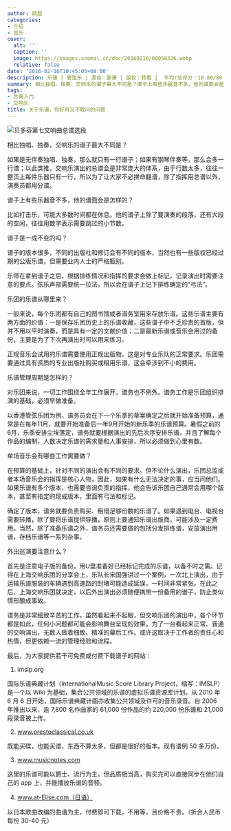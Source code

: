 ```yaml
---
author: 顾超
categories:
- 介绍
- 音乐
cover:
  alt: ''
  caption: ''
  image: https://images.soomal.cc/doc/20160216/00058326.webp
  relative: false
date: '2016-02-16T10:45:05+08:00'
description: 乐谱 | 管弦乐 | 源自：靠谱 | 版权：转载 |  平均/总评分：10.00/80
summary: 相比独唱、独奏，交响乐的谱子最大不同是？谱子上有些乐器音不多，他的谱面会是怎样的？谱子是一成不变的吗？乐团的乐谱从哪里来？乐谱管理周期是怎样的？单场音乐会有哪些工作需要做？外出巡演要注意什么？
tags:
- 古典入门
- 交响乐
title: 关于乐谱，你好奇又不敢问的问题
---
```


![贝多芬第七交响曲总谱选段](https://images.soomal.cc/doc/20160216/00058325.webp)





相比独唱、独奏，交响乐的谱子最大不同是？

如果是无伴奏独唱、独奏，那么就只有一行谱子；如果有钢琴伴奏等，那么会多一行谱；以此类推，交响乐演出的总谱会是非常庞大的体系，由于行数太多，往往一整页上每件乐器只有一行，所以为了让大家不必拼命翻谱，除了指挥用总谱以外，演奏员都用分谱。

谱子上有些乐器音不多，他的谱面会是怎样的？

比如打击乐，可能大多数时间都在休息。他的谱子上除了要演奏的段落，还有大段的空闲，往往用数字表示需要跳过的小节数。

谱子是一成不变的吗？

谱子的版本很多，不同的出版社和修订会有不同的版本，当然也有一些版权已经过期的公版乐谱，但需要业内人士的严格甄别。

乐师在拿到谱子之后，根据排练情况和指挥的要求会做上标记，记录演出时需要注意的要点。弦乐声部需要统一拉法，所以会在谱子上记下排练确定的“弓法”。

乐团的乐谱从哪里来？

一般来说，每个乐团都有自己的图书馆或者谱务室用来存放乐谱。这些乐谱主要有两方面的价值：一是保存乐团历史上的乐谱收藏，这些谱子中不乏珍贵的首版，但并不用以平时演奏，而是具有一定的文献价值；二是最新乐谱或音乐会用过的备份，主要是为了下次再演出时可以用来练习。

正规音乐会试用的乐谱需要使用正规出版物，这是对专业乐队的正常要求。乐团需要通过具有资质的专业出版社购买或租用乐谱，这会牵涉到不小的费用。

乐谱管理周期是怎样的？

对乐团来说，一切工作围绕全年工作展开，谱务也不例外。谱务工作是乐团组织排演的基础，必须早做准备。

以香港管弦乐团为例，谱务员会在下一个乐季的草案确定之后就开始准备预算，通常是在每年11月，就要开始准备后一年9月开始的新乐季的乐谱预算。暑假之前的6月，乐季安排尘埃落定，谱务就要根据演出的先后次序安排乐谱，并且了解每个作品的编制，人数决定乐谱的需求量和人事安排，所以必须做到心里有数。

单场音乐会有哪些工作需要做？

在预算的基础上，针对不同的演出会有不同的要求。但不论什么演出，乐团总监或者本场音乐会的指挥是核心人物，因此，如果有什么无法决定的事，应当问他们。如果乐谱有多个版本，也需要咨询负责的指挥，他会告诉乐团自己通常会用哪个版本，甚至有指定的现成版本，里面有弓法和标记。

确定了版本，谱务就要负责购买、租借足够份数的乐谱了。如果遇到电台、电视台需要转播，除了要将乐谱提供导播，原则上要通知乐谱出版商，可能涉及一定费用。当然，除了准备乐谱之外，谱务员还需要做的包括分发排练谱，安放演出用谱，存档乐谱等一系列杂事。

外出巡演要注意什么？

首先是注意电子版的备份，用U盘准备好已经标记完成的乐谱，以备不时之需。记得在上海交响乐团的分享会上，乐队长宋国强讲过一个案例，一次北上演出，由于运输乐谱服装的车辆遇到高速路的封堵可能造成延误，一时间非常紧张。在此之后，上海交响乐团就决定，以后外出演出必须随便携带一份备用的谱子，防止类似情形酿成事故。

谱务是非常细致辛苦的工作，虽然看起来不起眼，但交响乐团的演出中，各个环节都是如此，任何小问题都可能会影响舞台呈现的效果。为了一台看起来正常、普通的交响演出，无数人做着细致、精准的幕后工作。或许这取决于工作者的责任心和热情，但更依赖一流的管理经验和流程。

最后，为大家提供若干可免费或付费下载谱子的网站：

1. imslp.org

国际乐谱典藏计划（InternationalMusic Score Library Project，缩写：IMSLP）是一个以 Wiki 为基础，集合公共领域的乐谱的虚拟乐谱资源库计划。从 2010 年 6 月 6 日开始，国际乐谱典藏计画亦收集公共领域及许可的音乐录音。自 2006 年推出以来，逾 7,800 名作曲家的 61,000 份作品的约 220,000 份乐谱和 21,000 段录音被上传。

2. www.prestoclassical.co.uk

既能买碟，也能买谱，东西不算太多，但都是很好的版本。现有谱例 50 多万份。

3. www.musicnotes.com

这里的乐谱可能以爵士、流行为主，但品质相当高，购买完可以直接同步在他们自己的 app 上，并能播放乐谱的音频。

4. www.at-Elise.com（日语）

以日本歌曲改编的曲谱为主，付费即可下载，不用等，且价格不贵。（折合人民币每份 30-40 元）